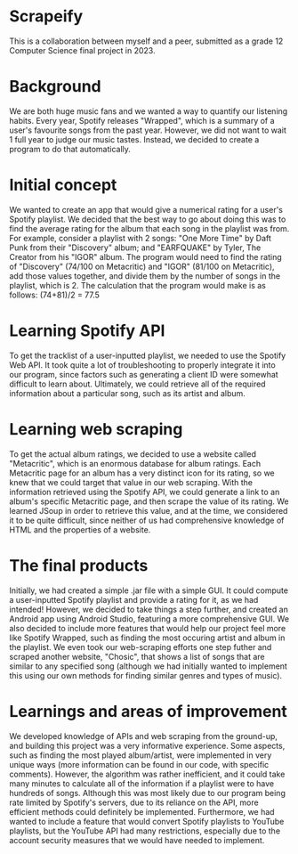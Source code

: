 # Scrapeify
This is a collaboration between myself and a peer, submitted as a grade 12 Computer Science final project in 2023.

# Background
We are both huge music fans and we wanted a way to quantify our listening habits. Every year, Spotify releases "Wrapped", which is a summary of a user's favourite songs from the past year. However, we did not want to wait 1 full year to judge our music tastes. Instead, we decided to create a program to do that automatically.

# Initial concept
We wanted to create an app that would give a numerical rating for a user's Spotify playlist. We decided that the best way to go about doing this was to find the average rating for the album that each song in the playlist was from. For example, consider a playlist with 2 songs: "One More Time" by Daft Punk from their "Discovery" album; and "EARFQUAKE" by Tyler, The Creator from his "IGOR" album. The program would need to find the rating of "Discovery" (74/100 on Metacritic) and "IGOR" (81/100 on Metacritic), add those values together, and divide them by the number of songs in the playlist, which is 2. The calculation that the program would make is as follows: (74+81)/2 = 77.5

# Learning Spotify API
To get the tracklist of a user-inputted playlist, we needed to use the Spotify Web API. It took quite a lot of troubleshooting to properly integrate it into our program, since factors such as generating a client ID were somewhat difficult to learn about. Ultimately, we could retrieve all of the required information about a particular song, such as its artist and album.

# Learning web scraping
To get the actual album ratings, we decided to use a website called "Metacritic", which is an enormous database for album ratings. Each Metacritic page for an album has a very distinct icon for its rating, so we knew that we could target that value in our web scraping. With the information retrieved using the Spotify API, we could generate a link to an album's specific Metacritic page, and then scrape the value of its rating. We learned JSoup in order to retrieve this value, and at the time, we considered it to be quite difficult, since neither of us had comprehensive knowledge of HTML and the properties of a website.

# The final products
Initially, we had created a simple .jar file with a simple GUI. It could compute a user-inputted Spotify playlist and provide a rating for it, as we had intended! However, we decided to take things a step further, and created an Android app using Android Studio, featuring a more comprehensive GUI. We also decided to include more features that would help our project feel more like Spotify Wrapped, such as finding the most occuring artist and album in the playlist. We even took our web-scraping efforts one step futher and scraped another website, "Chosic", that shows a list of songs that are similar to any specified song (although we had initially wanted to implement this using our own methods for finding similar genres and types of music).

# Learnings and areas of improvement
We developed knowledge of APIs and web scraping from the ground-up, and building this project was a very informative experience. Some aspects, such as finding the most played album/artist, were implemented in very unique ways (more information can be found in our code, with specific comments). However, the algorithm was rather inefficient, and it could take many minutes to calculate all of the information if a playlist were to have hundreds of songs. Although this was most likely due to our program being rate limited by Spotify's servers, due to its reliance on the API, more efficient methods could definitely be implemented. Furthermore, we had wanted to include a feature that would convert Spotify playlists to YouTube playlists, but the YouTube API had many restrictions, especially due to the account security measures that we would have needed to implement.
